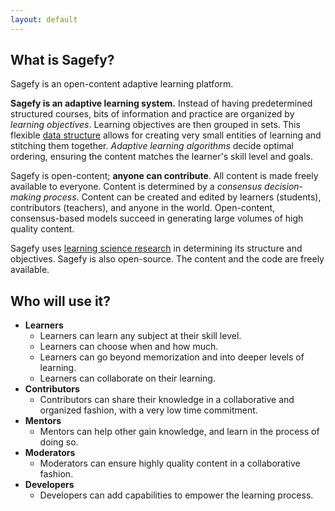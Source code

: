 ```yaml
---
layout: default
---
```


What is Sagefy?
------------------

Sagefy is an open-content adaptive learning platform. 

**Sagefy is an adaptive learning system.** Instead of having predetermined structured courses, bits of information and practice are organized by _learning objectives_. Learning objectives are then grouped in sets. This flexible [data structure](/data_structure) allows for creating very small entities of learning and stitching them together. _Adaptive learning algorithms_ decide optimal ordering, ensuring the content matches the learner's skill level and goals.

Sagefy is open-content; **anyone can contribute**. All content is made freely available to everyone. Content is determined by a _consensus decision-making process_. Content can be created and edited by learners (students), contributors (teachers), and anyone in the world. Open-content, consensus-based models succeed in generating large volumes of high quality content. 

Sagefy uses [learning science research](/ideas) in determining its structure and objectives. Sagefy is also open-source. The content and the code are freely available.

Who will use it?
-----------------

- **Learners**
    - Learners can learn any subject at their skill level.
    - Learners can choose when and how much.
    - Learners can go beyond memorization and into deeper levels of learning.
    - Learners can collaborate on their learning.
- **Contributors**
    - Contributors can share their knowledge in a collaborative and organized fashion, with a very low time commitment.
- **Mentors**
    - Mentors can help other gain knowledge, and learn in the process of doing so.
- **Moderators**
    - Moderators can ensure highly quality content in a collaborative fashion.
- **Developers**
    - Developers can add capabilities to empower the learning process.
